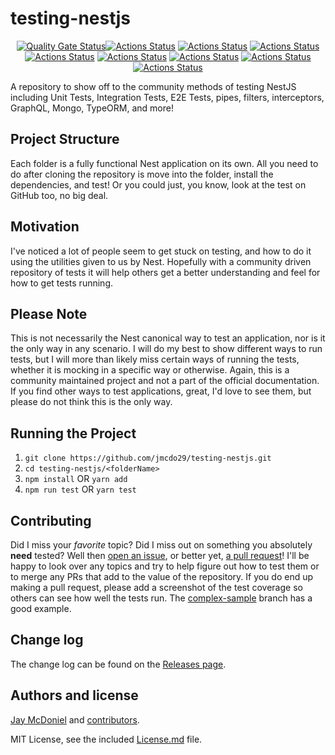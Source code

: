 # testing-nestjs

<div align="center">

[![Quality Gate Status](https://sonarcloud.io/api/project_badges/measure?project=jmcdo29_testing-nestjs&metric=alert_status)](https://sonarcloud.io/dashboard?id=jmcdo29_testing-nestjs)[![Actions Status](https://github.com/jmcdo29/testing-nestjs/workflows/CRON%20Job/badge.svg)](https://github.com/jmcdo29/testing-nestjs/actions) [![Actions Status](https://github.com/jmcdo29/testing-nestjs/workflows/Complex%20Sample/badge.svg)](https://github.com/jmcdo29/testing-nestjs/actions) [![Actions Status](https://github.com/jmcdo29/testing-nestjs/workflows/Simple%20Sample/badge.svg)](https://github.com/jmcdo29/testing-nestjs/actions) [![Actions Status](https://github.com/jmcdo29/testing-nestjs/workflows/Mongo%20Sample/badge.svg)](https://github.com/jmcdo29/testing-nestjs/actions) [![Actions Status](https://github.com/jmcdo29/testing-nestjs/workflows/TypeORM%20GraphQL%20Sample/badge.svg)](https://github.com/jmcdo29/testing-nestjs/actions) [![Actions Status](https://github.com/jmcdo29/testing-nestjs/workflows/TypeORM%20Sample/badge.svg)](https://github.com/jmcdo29/testing-nestjs/actions) [![Actions Status](https://github.com/jmcdo29/testing-nestjs/workflows/WebSocket%20Sample/badge.svg)](https://github.com/jmcdo29/testing-nestjs/actions)[![Actions Status](https://github.com/jmcdo29/testing-nestjs/workflows/RxJS%20Sample/badge.svg)](https://github.com/jmcdo29/testing-nestjs/actions)

</div>

A repository to show off to the community methods of testing NestJS including Unit Tests, Integration Tests, E2E Tests, pipes, filters, interceptors, GraphQL, Mongo, TypeORM, and more!

## Project Structure

Each folder is a fully functional Nest application on its own. All you need to do after cloning the repository is move into the folder, install the dependencies, and test! Or you could just, you know, look at the test on GitHub too, no big deal.

## Motivation

I've noticed a lot of people seem to get stuck on testing, and how to do it using the utilities given to us by Nest. Hopefully with a community driven repository of tests it will help others get a better understanding and feel for how to get tests running.

## Please Note

This is not necessarily the Nest canonical way to test an application, nor is it the only way in any scenario. I will do my best to show different ways to run tests, but I will more than likely miss certain ways of running the tests, whether it is mocking in a specific way or otherwise. Again, this is a community maintained project and not a part of the official documentation. If you find other ways to test applications, great, I'd love to see them, but please do not think this is the only way.

## Running the Project

1. `git clone https://github.com/jmcdo29/testing-nestjs.git`
2. `cd testing-nestjs/<folderName>`
3. `npm install` OR `yarn add`
4. `npm run test` OR `yarn test`

## Contributing

Did I miss your _favorite_ topic? Did I miss out on something you absolutely **need** tested? Well then [open an issue](https://github.com/jmcdo29/testing-nestjs/issues/new), or better yet, [a pull request](https://github.com/jmcdo29/testing-nestjs/compare)! I'll be happy to look over any topics and try to help figure out how to test them or to merge any PRs that add to the value of the repository. If you do end up making a pull request, please add a screenshot of the test coverage so others can see how well the tests run. The [complex-sample](/complex-sample) branch has a good example.

## Change log

The change log can be found on the [Releases page](https://github.com/jmcdo29/testing-nestjs/releases).

## Authors and license

[Jay McDoniel](http://jaymcdoniel.dev) and [contributors](https://github.com/jmcdo29/testing-nestjs/graphs/contributors).

MIT License, see the included [License.md](LICENSE) file.
